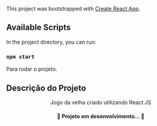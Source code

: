 This project was bootstrapped with [Create React App](https://github.com/facebook/create-react-app).

## Available Scripts

In the project directory, you can run:

### `npm start`

Para rodar o projeto.


## Descrição do Projeto
<p align="center">Jogo da velha criado utilizando React.JS</p>

<h4 align="center"> 
	🚧  Projeto em desenvolvimento...  🚧
</h4>
